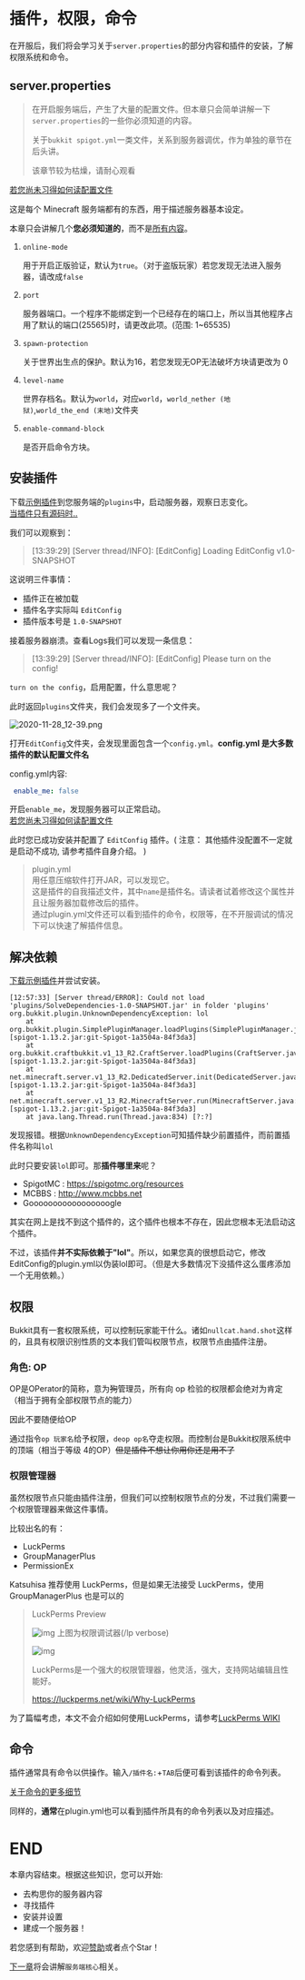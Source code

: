 # 插件，权限，命令

在开服后，我们将会学习关于`server.properties`的部分内容和插件的安装，了解权限系统和命令。

## server.properties

>  在开启服务端后，产生了大量的配置文件。但本章只会简单讲解一下`server.properties`的一些你必须知道的内容。
>
> 关于`bukkit spigot.yml`一类文件，关系到服务器调优，作为单独的章节在后头讲。
>
> 该章节较为枯燥，请耐心观看

[若您尚未习得如何读配置文件](Config.md)

这是每个 Minecraft 服务端都有的东西，用于描述服务器基本设定。

本章只会讲解几个**您必须知道的**，而不是[所有内容](https://minecraft-zh.gamepedia.com/Server.properties)。

1. `online-mode`

   用于开启正版验证，默认为`true`。（对于盗版玩家）若您发现无法进入服务器，请改成`false`

2. `port`

   服务器端口。一个程序不能绑定到一个已经存在的端口上，所以当其他程序占用了默认的端口(25565)时，请更改此项。(范围: 1~65535)

3. `spawn-protection`

   关于世界出生点的保护。默认为16，若您发现无OP无法破坏方块请更改为 0

4. `level-name`

   世界存档名。默认为`world`，对应`world`，`world_nether (地狱)`,`world_the_end (末地)`文件夹

5. `enable-command-block`

   是否开启命令方块。

## 安装插件

下载[示例插件](../../examples/After_First_Start/1/ExamplePlugin.jar)到您服务端的`plugins`中，启动服务器，观察日志变化。  
[当插件只有源码时..](./Compile_Plugin.md)  

我们可以观察到：

> [13:39:29] [Server thread/INFO]: [EditConfig] Loading EditConfig v1.0-SNAPSHOT

这说明三件事情：

- 插件正在被加载
- 插件名字实际叫 `EditConfig`
- 插件版本号是 `1.0-SNAPSHOT` 

接着服务器崩溃。查看Logs我们可以发现一条信息：

> [13:39:29] [Server thread/INFO]: [EditConfig] Please turn on the config!

`turn on the config`，启用配置，什么意思呢？

此时返回`plugins`文件夹，我们会发现多了一个文件夹。

![2020-11-28_12-39.png](https://i.loli.net/2020/11/28/LzRK3q6r4otxbQf.png)

打开`EditConfig`文件夹，会发现里面包含一个`config.yml`。**config.yml 是大多数插件的默认配置文件名**

config.yml内容:

```yaml
 enable_me: false
```

开启`enable_me`，发现服务器可以正常启动。  
[若您尚未习得如何读配置文件](Config.md)  

此时您已成功安装并配置了 `EditConfig` 插件。( 注意： 其他插件没配置不一定就是启动不成功, 请参考插件自身介绍。 )  

> plugin.yml  
用任意压缩软件打开JAR，可以发现它。  
这是插件的自我描述文件，其中`name`是插件名。请读者试着修改这个属性并且让服务器加载修改后的插件。  
通过plugin.yml文件还可以看到插件的命令，权限等，在不开服调试的情况下可以快速了解插件信息。

## 解决依赖

[下载示例插件](../../examples/After_First_Start/1/SolveDependencies-1.0-SNAPSHOT.jar)并尝试安装。

```
[12:57:33] [Server thread/ERROR]: Could not load 'plugins/SolveDependencies-1.0-SNAPSHOT.jar' in folder 'plugins'
org.bukkit.plugin.UnknownDependencyException: lol
	at org.bukkit.plugin.SimplePluginManager.loadPlugins(SimplePluginManager.java:220) [spigot-1.13.2.jar:git-Spigot-1a3504a-84f3da3]
	at org.bukkit.craftbukkit.v1_13_R2.CraftServer.loadPlugins(CraftServer.java:325) [spigot-1.13.2.jar:git-Spigot-1a3504a-84f3da3]
	at net.minecraft.server.v1_13_R2.DedicatedServer.init(DedicatedServer.java:213) [spigot-1.13.2.jar:git-Spigot-1a3504a-84f3da3]
	at net.minecraft.server.v1_13_R2.MinecraftServer.run(MinecraftServer.java:698) [spigot-1.13.2.jar:git-Spigot-1a3504a-84f3da3]
	at java.lang.Thread.run(Thread.java:834) [?:?]
```

发现报错。根据`UnknownDependencyException`可知插件缺少前置插件，而前置插件名称叫`lol`

此时只要安装`lol`即可。那**插件哪里来**呢？

- SpigotMC : https://spigotmc.org/resources
- MCBBS : http://www.mcbbs.net
- Gooooooooooooooooogle

其实在网上是找不到这个插件的，这个插件也根本不存在，因此您根本无法启动这个插件。

不过，该插件**并不实际依赖于"lol"**。所以，如果您真的很想启动它，修改EditConfig的plugin.yml以伪装lol即可。（但是大多数情况下没插件这么蛋疼添加一个无用依赖。）

## 权限

Bukkit具有一套权限系统，可以控制玩家能干什么。诸如`nullcat.hand.shot`这样的，且具有权限识别性质的文本我们管叫权限节点，权限节点由插件注册。

### 角色: OP

OP是OPerator的简称，意为~~狗~~管理员，所有向 op 检验的权限都会绝对为肯定（相当于拥有全部权限节点的能力）

因此不要随便给OP

通过指令`op 玩家名`给予权限，`deop op名`夺走权限。而控制台是Bukkit权限系统中的顶端（相当于等级 4的OP）~~但是插件不想让你用你还是用不了~~

### 权限管理器

虽然权限节点只能由插件注册，但我们可以控制权限节点的分发，不过我们需要一个权限管理器来做这件事情。

比较出名的有：

- LuckPerms 
- GroupManagerPlus
- PermissionEx

Katsuhisa 推荐使用 LuckPerms，但是如果无法接受 LuckPerms，使用 GroupManagerPlus 也是可以的

> LuckPerms Preview
>
> ![img](https://i.imgur.com/Ta7gtd9.png)
> 上图为权限调试器(/lp verbose)
>
> ![img](https://i.imgur.com/nkdtDkG.png)
>
> LuckPerms是一个强大的权限管理器，他灵活，强大，支持网站编辑且性能好。
>
> https://luckperms.net/wiki/Why-LuckPerms

为了篇幅考虑，本文不会介绍如何使用LuckPerms，请参考[LuckPerms WIKI](https://mineplugin.org/LuckPerms)

## 命令

插件通常具有命令以供操作。输入`/插件名:`+`TAB`后便可看到该插件的命令列表。

[关于命令的更多细节](../1/Command_And_Arguments.md)

同样的，**通常**在plugin.yml也可以看到插件所具有的命令列表以及对应描述。

# END

本章内容结束。根据这些知识，您可以开始:
 - 去构思你的服务器内容
 - 寻找插件
 - 安装并设置
 - 建成一个服务器！

若您感到有帮助，欢迎[赞助](https://afdian.net/@omgib67)或者点个Star！

[下一章](../3/The_Fucking_SpigotEcoSystem.md)将会讲解`服务端核心`相关。